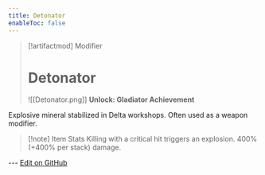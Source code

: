 ```yaml
---
title: Detonator
enableToc: false
---
```

> [!artifactmod] Modifier
>
> # Detonator
>
> ![[Detonator.png]]
>**Unlock: Gladiator Achievement** 

Explosive mineral stabilized in Delta workshops. Often used as a weapon modifier.

> [!note] Item Stats
> Killing with a critical hit triggers an explosion. 400% (+400% per stack) damage.

--- [Edit on GitHub](https://github.com/Mondrethos/gatekeeperwiki/edit/main/content/Artifacts/Detonator.md)